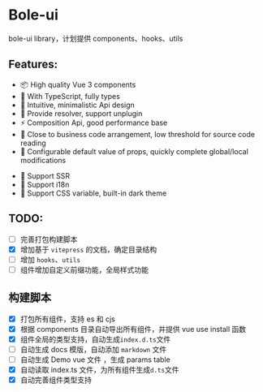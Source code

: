# Bole-ui

bole-ui library，计划提供 components、hooks、utils

## Features:

- 📦 High quality Vue 3 components
- 🔨 With TypeScript, fully types
- 📐 Intuitive, minimalistic Api design
- 🛫 Provide resolver, support unplugin
- ⚡ Composition Api, good performance base
- 👀 Close to business code arrangement, low threshold for source code reading
- 🔧 Configurable default value of props, quickly complete global/local modifications
<!-- - 💪 900+ unit tests to provide good stability -->
- 🚤 Support SSR
- 🚩 Support i18n
- 🎨 Support CSS variable, built-in dark theme

## TODO:

- [ ] 完善打包构建脚本
- [x] 增加基于 `vitepress` 的文档，确定目录结构
- [ ] 增加 `hooks`、`utils`
- [ ] 组件增加自定义前缀功能，全局样式功能

## 构建脚本

- [x] 打包所有组件，支持 es 和 cjs
- [x] 根据 components 目录自动导出所有组件，并提供 vue use install 函数
- [x] 组件全局的类型支持，自动生成`index.d.ts`文件
- [ ] 自动生成 docs 模版，自动添加 `markdown` 文件
- [ ] 自动生成 Demo vue 文件 ，生成 params table
- [x] 自动读取 index.ts 文件，为所有组件生成`d.ts`文件
- [x] 自动完善组件类型支持
